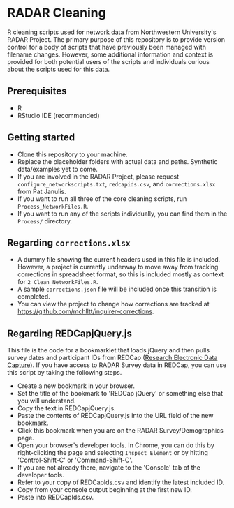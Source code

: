 # RADAR Cleaning
R cleaning scripts used for network data from Northwestern University's RADAR Project. The primary purpose of this repository is to provide version control for a body of scripts that have previously been managed with filename changes. However, some additional information and context is provided for both potential users of the scripts and individuals curious about the scripts used for this data.

## Prerequisites
- R
- RStudio IDE (recommended)

## Getting started
- Clone this repository to your machine.
- Replace the placeholder folders with actual data and paths. Synthetic data/examples yet to come.
- If you are involved in the RADAR Project, please request `configure_networkscripts.txt`, `redcapids.csv`, and `corrections.xlsx` from Pat Janulis.
- If you want to run all three of the core cleaning scripts, run `Process_NetworkFiles.R`.
- If you want to run any of the scripts individually, you can find them in the `Process/` directory.

## Regarding `corrections.xlsx`
- A dummy file showing the current headers used in this file is included. However, a project is currently underway to move away from tracking corrections in spreadsheet format, so this is included mostly as context for `2_Clean_NetworkFiles.R`.
- A sample `corrections.json` file will be included once this transition is completed.
- You can view the project to change how corrections are tracked at https://github.com/mchlltt/inquirer-corrections.

## Regarding REDCapjQuery.js
This file is the code for a bookmarklet that loads jQuery and then pulls survey dates and participant IDs from REDCap ([Research Electronic Data Capture](https://catalyst.harvard.edu/services/redcap/)). If you have access to RADAR Survey data in REDCap, you can use this script by taking the following steps.
- Create a new bookmark in your browser.
- Set the title of the bookmark to 'REDCap jQuery' or something else that you will understand.
- Copy the text in REDCapjQuery.js.
- Paste the contents of REDCapjQuery.js into the URL field of the new bookmark.
- Click this bookmark when you are on the RADAR Survey/Demographics page.
- Open your browser's developer tools. In Chrome, you can do this by right-clicking the page and selecting `Inspect Element` or by hitting 'Control-Shift-C' or 'Command-Shift-C'.
- If you are not already there, navigate to the 'Console' tab of the developer tools.
- Refer to your copy of REDCapIds.csv and identify the latest included ID.
- Copy from your console output beginning at the first new ID.
- Paste into REDCapIds.csv.
